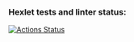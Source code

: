 ### Hexlet tests and linter status:
[![Actions Status](https://github.com/ErnstDM/python-project-49/actions/workflows/hexlet-check.yml/badge.svg)](https://github.com/ErnstDM/python-project-49/actions)